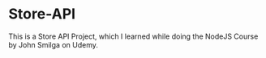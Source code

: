 # Store-API

This is a Store API Project, which I learned while doing the NodeJS Course by John Smilga on Udemy.
